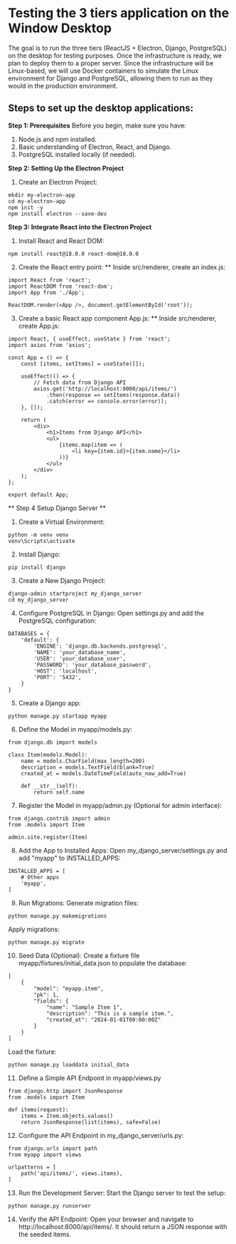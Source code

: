 # Testing the 3 tiers application on the Window Desktop

The goal is to run the three tiers (ReactJS + Electron, Django, PostgreSQL) on the desktop for testing purposes. Once the infrastructure is ready, we plan to deploy them to a proper server. Since the infrastructure will be Linux-based, we will use Docker containers to simulate the Linux environment for Django and PostgreSQL, allowing them to run as they would in the production environment.

## Steps to set up the desktop applications:

**Step 1: Prerequisites**
Before you begin, make sure you have:

1) Node.js and npm installed.
2) Basic understanding of Electron, React, and Django.
3) PostgreSQL installed locally (if needed).

**Step 2: Setting Up the Electron Project**
1) Create an Electron Project:
````
mkdir my-electron-app
cd my-electron-app
npm init -y
npm install electron --save-dev
````
**Step 3: Integrate React into the Electron Project**
1) Install React and React DOM:
````
npm install react@18.0.0 react-dom@18.0.0
````
2) Create the React entry point:
** Inside src/renderer, create an index.js:
````
import React from 'react';
import ReactDOM from 'react-dom';
import App from './App';

ReactDOM.render(<App />, document.getElementById('root'));
````
3) Create a basic React app component App.js:
** Inside src/renderer, create App.js:
````
import React, { useEffect, useState } from 'react';
import axios from 'axios';

const App = () => {
    const [items, setItems] = useState([]);

    useEffect(() => {
        // Fetch data from Django API
        axios.get('http://localhost:8000/api/items/')
            .then(response => setItems(response.data))
            .catch(error => console.error(error));
    }, []);

    return (
        <div>
            <h1>Items from Django API</h1>
            <ul>
                {items.map(item => (
                    <li key={item.id}>{item.name}</li>
                ))}
            </ul>
        </div>
    );
};

export default App;
````
** Step 4 Setup Django Server **
1) Create a Virtual Environment:
````
python -m venv venv
venv\Scripts\activate
````
2) Install Django:
````
pip install django
````
3) Create a New Django Project:
````
django-admin startproject my_django_server
cd my_django_server
````
4) Configure PostgreSQL in Django:
Open settings.py and add the PostgreSQL configuration:
````
DATABASES = {
    'default': {
        'ENGINE': 'django.db.backends.postgresql',
        'NAME': 'your_database_name',
        'USER': 'your_database_user',
        'PASSWORD': 'your_database_password',
        'HOST': 'localhost',
        'PORT': '5432',
    }
}
````
5) Create a Django app:
````
python manage.py startapp myapp
````
6) Define the Model in myapp/models.py:
````
from django.db import models

class Item(models.Model):
    name = models.CharField(max_length=200)
    description = models.TextField(blank=True)
    created_at = models.DateTimeField(auto_now_add=True)

    def __str__(self):
        return self.name
````
7) Register the Model in myapp/admin.py (Optional for admin interface):
````
from django.contrib import admin
from .models import Item

admin.site.register(Item)
````
8) Add the App to Installed Apps: Open my_django_server/settings.py and add "myapp" to INSTALLED_APPS:
````
INSTALLED_APPS = [
    # Other apps
    'myapp',
]
````
9) Run Migrations:
Generate migration files:
````
python manage.py makemigrations
````
Apply migrations:
````
python manage.py migrate
````
10) Seed Data (Optional): Create a fixture file myapp/fixtures/initial_data.json to populate the database:
````
[
    {
        "model": "myapp.item",
        "pk": 1,
        "fields": {
            "name": "Sample Item 1",
            "description": "This is a sample item.",
            "created_at": "2024-01-01T00:00:00Z"
        }
    }
]
````
Load the fixture:
````
python manage.py loaddata initial_data
````
11) Define a Simple API Endpoint in myapp/views.py
````
from django.http import JsonResponse
from .models import Item

def items(request):
    items = Item.objects.values()
    return JsonResponse(list(items), safe=False)
````
12) Configure the API Endpoint in my_django_server/urls.py:
````
from django.urls import path
from myapp import views

urlpatterns = [
    path('api/items/', views.items),
]
````
13) Run the Development Server: Start the Django server to test the setup:
````
python manage.py runserver
````
14) Verify the API Endpoint: Open your browser and navigate to http://localhost:8000/api/items/. It should return a JSON response with the seeded items.

